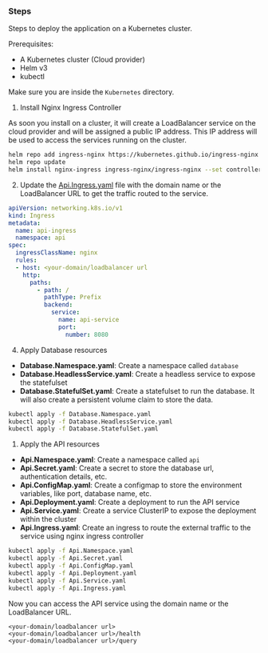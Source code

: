 ### Steps

Steps to deploy the application on a Kubernetes cluster.

Prerequisites:

- A Kubernetes cluster (Cloud provider)
- Helm v3
- kubectl

Make sure you are inside the `Kubernetes` directory. 

1. Install Nginx Ingress Controller

As soon you install on a cluster, it will create a LoadBalancer service on the cloud provider and will be assigned a public IP address. This IP address will be used to access the services running on the cluster.

```bash
helm repo add ingress-nginx https://kubernetes.github.io/ingress-nginx
helm repo update
helm install nginx-ingress ingress-nginx/ingress-nginx --set controller.publishService.enabled=true
```

2. Update the [Api.Ingress.yaml](./Api.Ingress.yaml) file with the domain name or the LoadBalancer URL to get the traffic routed to the service.

```yaml
apiVersion: networking.k8s.io/v1
kind: Ingress
metadata:
  name: api-ingress
  namespace: api
spec:
  ingressClassName: nginx
  rules:
  - host: <your-domain/loadbalancer url
    http:
      paths:
        - path: /
          pathType: Prefix
          backend:
            service:
              name: api-service
              port:
                number: 8080
```

4. Apply Database resources

- **Database.Namespace.yaml**: Create a namespace called `database`
- **Database.HeadlessService.yaml**: Create a headless service to expose the statefulset
- **Database.StatefulSet.yaml**: Create a statefulset to run the database. It will also create a persistent volume claim to store the data.

```bash
kubectl apply -f Database.Namespace.yaml
kubectl apply -f Database.HeadlessService.yaml
kubectl apply -f Database.StatefulSet.yaml
```

1. Apply the API resources

- **Api.Namespace.yaml**: Create a namespace called `api`
- **Api.Secret.yaml**: Create a secret to store the database url, authentication details, etc.
- **Api.ConfigMap.yaml**: Create a configmap to store the environment variables, like port, database name, etc.
- **Api.Deployment.yaml**: Create a deployment to run the API service
- **Api.Service.yaml**: Create a service ClusterIP to expose the deployment within the cluster
- **Api.Ingress.yaml**: Create an ingress to route the external traffic to the service using nginx ingress controller


```bash
kubectl apply -f Api.Namespace.yaml
kubectl apply -f Api.Secret.yaml
kubectl apply -f Api.ConfigMap.yaml
kubectl apply -f Api.Deployment.yaml
kubectl apply -f Api.Service.yaml
kubectl apply -f Api.Ingress.yaml
```

Now you can access the API service using the domain name or the LoadBalancer URL.

```
<your-domain/loadbalancer url>
<your-domain/loadbalancer url>/health
<your-domain/loadbalancer url>/query
```
